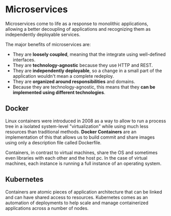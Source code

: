 # Microservices

Microservices come to life as a response to monolithic applications, allowing a better decoupling of applications and recognizing them as independently deployable services.

The major benefits of microservices are:

- They are **loosely coupled**, meaning that the integrate using well-defined interfaces.
- They are **technology-agnostic** because they use HTTP and REST.
- They are **independently deployable**, so a change in a small part of the application wouldn't mean a complete redeploy.
- They are **organized around responsibilities** and domains.
- Because they are technology-agnostic, this means that they **can be implemented using different technologies**.

## Docker

Linux containers were introduced in 2008 as a way to allow to run a process tree in a isolated system-level "virtualization" while using much less resources than traditional methods. **Docker Containers** are an implementation of this that allows us to build commit and share images using only a description file called Dockerfile.

Containers, in contrast to virtual machines, share the OS and sometimes even libraries with each other and the host pc. In the case of virtual machines, each instance is running a full instance of an operating system.

## Kubernetes

Containers are atomic pieces of application architecture that can be linked and can have shared access to resources. Kubernetes comes as an automation of deployments to help scale and manage containerized applications across a number of nodes.

